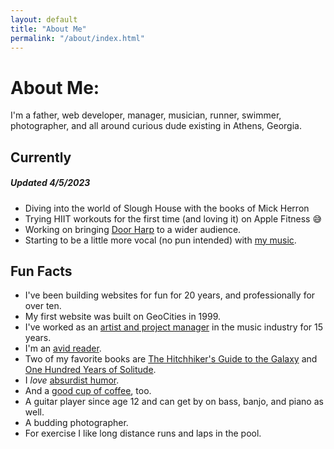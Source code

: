 ```yaml
---
layout: default
title: "About Me"
permalink: "/about/index.html"
---
```


# About Me:
I'm a father, web developer, manager, musician, runner, swimmer, photographer, and all around curious dude existing in Athens, Georgia.

## Currently
##### Updated 4/5/2023
* Diving into the world of Slough House with the books of Mick Herron
* Trying HIIT workouts for the first time (and loving it) on Apple Fitness 😅
* Working on bringing [Door Harp](https://en.wikipedia.org/wiki/Door_Harp) to a wider audience.
* Starting to be a little more vocal (no pun intended) with [my music](https://youtu.be/REcLPM0eK1s).


## Fun Facts
* I've been building websites for fun for 20 years, and professionally for over ten.
* My first website was built on GeoCities in 1999.
* I've worked as an [artist and project manager](https://www.linkedin.com/in/mattdecamp/) in the music industry for 15 years.
* I'm an [avid reader](/books).
* Two of my favorite books are [The Hitchhiker's Guide to the Galaxy](https://www.indiebound.org/book/9780345391803) and [One Hundred Years of Solitude](https://www.indiebound.org/book/9780060883287).
* I _love_ [absurdist humor](https://youtu.be/aZJZK6rzjns?t=59).
* And a [good cup of coffee](https://counterculturecoffee.com/shop/coffee/forty-six), too.
* A guitar player since age 12 and can get by on bass, banjo, and piano as well.
* A budding photographer.
* For exercise I like long distance runs and laps in the pool.